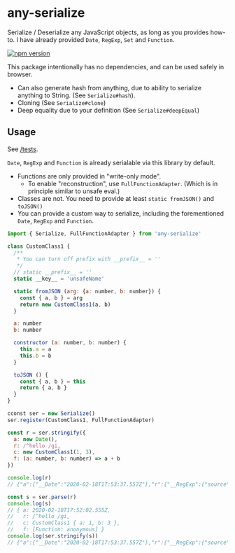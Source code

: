 # any-serialize

Serialize / Deserialize any JavaScript objects, as long as you provides how-to. I have already provided `Date`, `RegExp`, `Set` and `Function`.

[![npm version](https://badge.fury.io/js/any-serialize.svg)](https://badge.fury.io/js/any-serialize)

This package intentionally has no dependencies, and can be used safely in browser.

- Can also generate hash from anything, due to ability to serialize anything to String. (See `Serialize#hash`).
- Cloning (See `Serialize#clone`)
- Deep equality due to your definition (See `Serialize#deepEqual`)

## Usage

See [/tests](/tests).

`Date`, `RegExp` and `Function` is already serialable via this library by default.

- Functions are only provided in "write-only mode".
  - To enable "reconstruction", use `FullFunctionAdapter`. (Which is in principle similar to unsafe eval.)
- Classes are not. You need to provide at least `static fromJSON()` and `toJSON()`
- You can provide a custom way to serialize, including the forementioned `Date`, `RegExp` and `Function`.

```js
import { Serialize, FullFunctionAdapter } from 'any-serialize'

class CustomClass1 {
  /**
   * You can turn off prefix with __prefix__ = ''
   */
  // static __prefix__ = ''
  static __key__ = 'unsafeName'

  static fromJSON (arg: {a: number, b: number}) {
    const { a, b } = arg
    return new CustomClass1(a, b)
  }

  a: number
  b: number

  constructor (a: number, b: number) {
    this.a = a
    this.b = b
  }

  toJSON () {
    const { a, b } = this
    return { a, b }
  }
}

cconst ser = new Serialize()
ser.register(CustomClass1, FullFunctionAdapter)

const r = ser.stringify({
  a: new Date(),
  r: /^hello /gi,
  c: new CustomClass1(1, 3),
  f: (a: number, b: number) => a + b
})

console.log(r)
// {"a":{"__Date":"2020-02-18T17:53:37.557Z"},"r":{"__RegExp":{"source":"^hello ","flags":"gi"}},"c":{"__unsafeName":{"a":1,"b":3}},"f":{"__Function":"(a, b) => a + b"}}

const s = ser.parse(r)
console.log(s)
// { a: 2020-02-18T17:52:02.555Z,
//   r: /^hello /gi,
//   c: CustomClass1 { a: 1, b: 3 },
//   f: [Function: anonymous] }
console.log(ser.stringify(s))
// {"a":{"__Date":"2020-02-18T17:53:37.557Z"},"r":{"__RegExp":{"source":"^hello ","flags":"gi"}},"c":{"__unsafeName":{"a":1,"b":3}},"f":{"__Function":"(a, b) => a + b"}}
```
